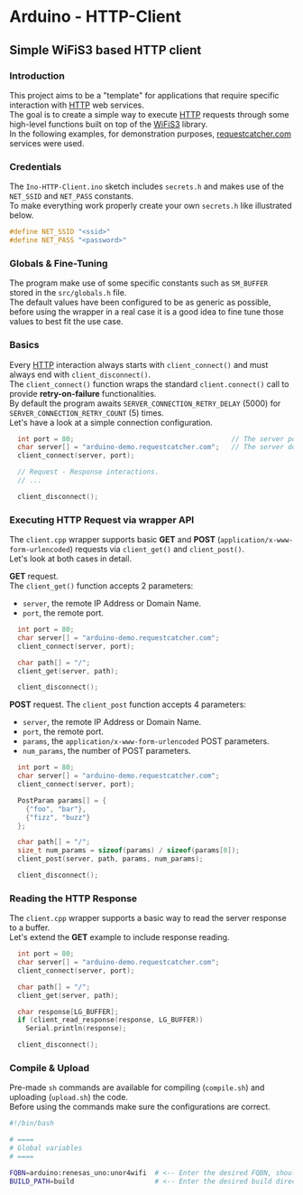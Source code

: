 # Arduino - HTTP-Client

## Simple WiFiS3 based HTTP client

### Introduction

This project aims to be a "template" for applications that require specific interaction with [HTTP](https://en.wikipedia.org/wiki/HTTP) web services.  
The goal is to create a simple way to execute [HTTP](https://en.wikipedia.org/wiki/HTTP) requests through some high-level functions built on top of the [WiFiS3](https://github.com/arduino/ArduinoCore-renesas/tree/main/libraries/WiFiS3) library.  
In the following examples, for demonstration purposes, [requestcatcher.com](https://requestcatcher.com/) services were used.

### Credentials

The `Ino-HTTP-Client.ino` sketch includes `secrets.h` and makes use of the `NET_SSID` and `NET_PASS` constants.  
To make everything work properly create your own `secrets.h` like illustrated below.

```c
#define NET_SSID "<ssid>"
#define NET_PASS "<password>"
```

### Globals & Fine-Tuning

The program make use of some specific constants such as `SM_BUFFER` stored in the `src/globals.h` file.  
The default values have been configured to be as generic as possible, before using the wrapper in a real case it is a good idea to fine tune those values to best fit the use case.

### Basics

Every [HTTP](https://en.wikipedia.org/wiki/HTTP) interaction always starts with `client_connect()` and must always end with `client_disconnect()`.  
The `client_connect()` function wraps the standard `client.connect()` call to provide **retry-on-failure** functionalities.  
By default the program awaits `SERVER_CONNECTION_RETRY_DELAY` (5000) for `SERVER_CONNECTION_RETRY_COUNT` (5) times.  
Let's have a look at a simple connection configuration.

```c
  int port = 80;                                       // The server port, usually 80 (TCP/HTTP) or 443 (TCP/HTTPS).
  char server[] = "arduino-demo.requestcatcher.com";   // The server domain or IP address.
  client_connect(server, port);

  // Request - Response interactions.
  // ... 

  client_disconnect();
```

### Executing HTTP Request via wrapper API

The `client.cpp` wrapper supports basic **GET** and **POST** (`application/x-www-form-urlencoded`) requests via `client_get()` and `client_post()`.  
Let's look at both cases in detail.

**GET** request.  
The `client_get()` function accepts 2 parameters:

- `server`, the remote IP Address or Domain Name.
- `port`, the remote port.

```c
  int port = 80;
  char server[] = "arduino-demo.requestcatcher.com";
  client_connect(server, port);

  char path[] = "/";
  client_get(server, path);

  client_disconnect();
```

**POST** request.
The `client_post` function accepts 4 parameters:

- `server`, the remote IP Address or Domain Name.
- `port`, the remote port.
- `params`, the `application/x-www-form-urlencoded` POST parameters.
- `num_params`, the number of POST parameters.

```c
  int port = 80;
  char server[] = "arduino-demo.requestcatcher.com";
  client_connect(server, port);

  PostParam params[] = {
    {"foo", "bar"},
    {"fizz", "buzz"}
  };

  char path[] = "/";
  size_t num_params = sizeof(params) / sizeof(params[0]);
  client_post(server, path, params, num_params);

  client_disconnect();
```

### Reading the HTTP Response

The `client.cpp` wrapper supports a basic way to read the server response to a buffer.  
Let's extend the **GET** example to include response reading.

```c
  int port = 80;
  char server[] = "arduino-demo.requestcatcher.com";
  client_connect(server, port);

  char path[] = "/";
  client_get(server, path);

  char response[LG_BUFFER];
  if (client_read_response(response, LG_BUFFER))
    Serial.println(response);

  client_disconnect();
```

### Compile & Upload

Pre-made `sh` commands are available for compiling (`compile.sh`) and uploading (`upload.sh`) the code.  
Before using the commands make sure the configurations are correct.

```bash
#!/bin/bash

# ====
# Global variables
# ====

FQBN=arduino:renesas_uno:unor4wifi  # <-- Enter the desired FQBN, should be something like "arduino:renesas_uno:unor4wifi"
BUILD_PATH=build                    # <-- Enter the desired build directory path, should be somethind like "build"
```
